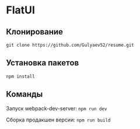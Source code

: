 # FlatUI

## Клонирование
`git clone https://github.com/Gulyaev52/resume.git`

## Установка пакетов
`npm install`

## Команды
Запуск webpack-dev-server: `npm run dev`

Сборка продакшен версии: `npm run build`